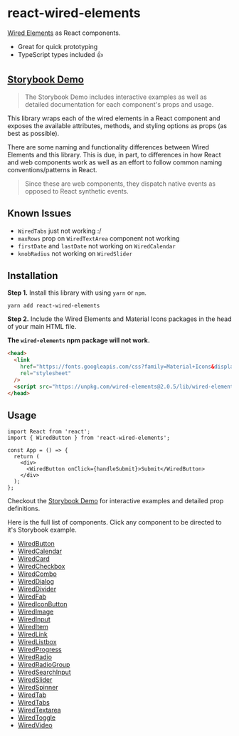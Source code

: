 # react-wired-elements

[Wired Elements](https://wiredjs.com/) as React components.

- Great for quick prototyping
- TypeScript types included 👍

## **[Storybook Demo]()**

> The Storybook Demo includes interactive examples as well as detailed documentation for each component's props and usage.

This library wraps each of the wired elements in a React component and exposes the available attributes, methods, and styling options as props (as best as possible).

There are some naming and functionality differences between Wired Elements and this library. This is due, in part, to differences in how React and web components work as well as an effort to follow common naming conventions/patterns in React.

> Since these are web components, they dispatch native events as opposed to React synthetic events.

## Known Issues

- `WiredTabs` just not working :/
- `maxRows` prop on `WiredTextArea` component not working
- `firstDate` and `lastDate` not working on `WiredCalendar`
- `knobRadius` not working on `WiredSlider`

## Installation

**Step 1.** Install this library with using `yarn` or `npm`.

```
yarn add react-wired-elements
```

**Step 2.** Include the Wired Elements and Material Icons packages in the head of your main HTML file.

**The `wired-elements` npm package will not work.**

```html
<head>
  <link
    href="https://fonts.googleapis.com/css?family=Material+Icons&display=block"
    rel="stylesheet"
  />
  <script src="https://unpkg.com/wired-elements@2.0.5/lib/wired-elements-bundled.js"></script>
</head>
```

## Usage

```tsx
import React from 'react';
import { WiredButton } from 'react-wired-elements';

const App = () => {
  return (
    <div>
      <WiredButton onClick={handleSubmit}>Submit</WiredButton>
    </div>
  );
};
```

Checkout the [Storybook Demo]() for interactive examples and detailed prop definitions.

Here is the full list of components. Click any component to be directed to it's Storybook example.

- [WiredButton](http://localhost:6006/?path=/story/wiredbutton--default)
- [WiredCalendar](http://localhost:6006/?path=/story/wiredcalendar--default)
- [WiredCard](http://localhost:6006/?path=/story/wiredcard--default)
- [WiredCheckbox](http://localhost:6006/?path=/story/wiredcheckbox--default)
- [WiredCombo](http://localhost:6006/?path=/story/wiredcombo--default)
- [WiredDialog](http://localhost:6006/?path=/story/wireddialog--default)
- [WiredDivider](http://localhost:6006/?path=/story/wireddivider--default)
- [WiredFab](http://localhost:6006/?path=/story/wiredfab--default)
- [WiredIconButton](http://localhost:6006/?path=/story/wirediconbutton--default)
- [WiredImage](http://localhost:6006/?path=/story/wiredimage--default)
- [WiredInput](http://localhost:6006/?path=/story/wiredinput--default)
- [WiredItem](http://localhost:6006/?path=/story/wireditem--default)
- [WiredLink](http://localhost:6006/?path=/story/wiredlink--default)
- [WiredListbox](http://localhost:6006/?path=/story/wiredlistbox--default)
- [WiredProgress](http://localhost:6006/?path=/story/wiredprogress--default)
- [WiredRadio](http://localhost:6006/?path=/story/wiredradio--default)
- [WiredRadioGroup](http://localhost:6006/?path=/story/wiredradiogroup--default)
- [WiredSearchInput](http://localhost:6006/?path=/story/wiredsearchinput--default)
- [WiredSlider](http://localhost:6006/?path=/story/wiredslider--default)
- [WiredSpinner](http://localhost:6006/?path=/story/wiredspinner--default)
- [WiredTab](http://localhost:6006/?path=/story/wiredtab--default)
- [WiredTabs](http://localhost:6006/?path=/story/wiredtabs--default)
- [WiredTextarea](http://localhost:6006/?path=/story/wiredtextarea--default)
- [WiredToggle](http://localhost:6006/?path=/story/wiredtoggle--default)
- [WiredVideo](http://localhost:6006/?path=/story/wiredvideo--default)
